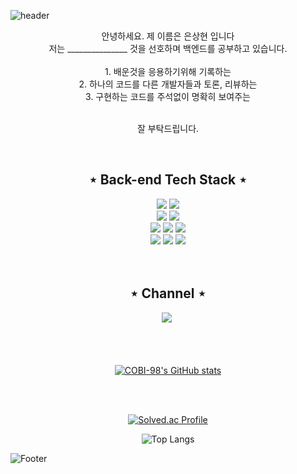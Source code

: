 ![header](https://capsule-render.vercel.app/api?type=waving&&color=0:03b1fc,100:0776de&height=200&section=header&text=Welcome&fontSize=45&animation=fadeIn&fontAlignY=38&desc=COBI-98's%20GitHub&descAlignY=51&descAlign=62)

<div align="center">
  안녕하세요. 제 이름은 은상현 입니다<br>
  저는 _______________ 것을 선호하며 백엔드를 공부하고 있습니다.<br><br>
  1. 배운것을 응용하기위해 기록하는              <br>
  2. 하나의 코드를 다른 개발자들과 토론, 리뷰하는<br>
  3. 구현하는 코드를 주석없이 명확히 보여주는    <br>
  <br>
  
  잘 부탁드립니다.
  
</div>
<br>

<h2 align="center">⋆ Back-end Tech Stack ⋆</h2>
<div align="center">
  <img src="https://img.shields.io/badge/Spring Boot-6DB33F?style=flat-square&logo=Spring Boot&logoColor=white"/>
  <img src="https://img.shields.io/badge/Java-0769AD?style=flat-square&logo=Java&logoColor=white"/><br>
  <img src="https://img.shields.io/badge/MariaDB-1F305F?style=for-flat-square&logo=MariaDB&logoColor=white"/>
  <img src="https://img.shields.io/badge/oracle-F80000?style=flat-square&logo=oracle&logoColor=white"/><br> 
  <img src="https://img.shields.io/badge/IntelliJ-000000?style=flat-square&logo=IntelliJ IDEA&logoColor=white"/>
  <img src="https://img.shields.io/badge/docker-2496ED?style=flat-square&logo=docker&logoColor=white"/>
  <img src="https://img.shields.io/badge/Visual Studio Code-007ACC?style=flat-square&logo=Visual Studio Code&logoColor=white"/><br>
  
  <img src="https://img.shields.io/badge/HTML5-E34F26?style=flat-square&logo=HTML5&logoColor=white"/>
  <img src="https://img.shields.io/badge/JavaScript-F7DF1E?style=flat-square&logo=JavaScript&logoColor=white"/>
  <img src="https://img.shields.io/badge/CSS-1572B6?style=flat-square&logo=CSS3&logoColor=white"/>
  <br>
  <br>
  <br>
</div>

<h2 align="center">⋆ Channel ⋆</h2>
<div align="center" >
   <a href="https://cobi-98.tistory.com"><img src="https://img.shields.io/badge/Tistory-FF5722?style=flat-square&logo=Tistory&logoColor=white"/></a>&nbsp </a>
</div>


<div align="center">
  <br>
  <br>
  <br>
  
  [![COBI-98's GitHub stats](https://github-readme-stats.vercel.app/api?username=COBI-98)](https://github.com/COBI-98/github-readme-stats)
  
</div>

<div align="center">
  <br>
  <br>
  
  [![Solved.ac Profile](http://mazassumnida.wtf/api/v2/generate_badge?boj=tkdgus968)](https://solved.ac/tkdgus968/)
  
</div>

<div align="center">
  
  ![Top Langs](https://github-readme-stats.vercel.app/api/top-langs/?username=COBI-98&layout=compact&theme=tokyonight)
  
</div>

![Footer](https://capsule-render.vercel.app/api?type=waving&color=0:03b1fc,100:0776de&height=100&section=footer)
